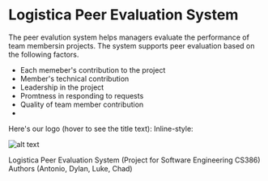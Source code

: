 # Logistica Peer Evaluation System

The peer evalution system helps managers evaluate the performance of team membersin projects. The system supports peer evaluation based on the following factors.

* Each memeber's contribution to the project
* Member's technical contribution
* Leadership in the project
* Promtness in responding to requests
* Quality of team member contribution
* 


Here's our logo (hover to see the title text):
Inline-style: 

![alt text](https://github.com/AnthonyRivers/cs386project/images/LogisticaLogo1.png "Logistica logo")

Logistica Peer Evaluation System (Project for Software Engineering CS386)
Authors (Antonio, Dylan, Luke, Chad)
